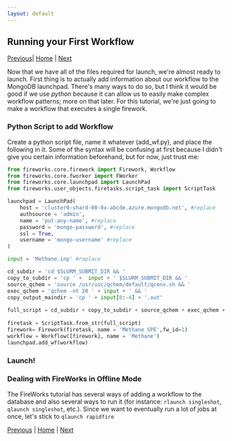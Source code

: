 ```yaml
---
layout: default
---
```


## Running your First Workflow

[Previous](./FW2-Required-Files.html)| [Home](../) | [Next](./FW4-Advanced-Setups.html)

Now that we have all of the files required for launch, we're almost ready to launch. First thing is to actually add information about our workflow to the MongoDB launchpad. There's many ways to do so, but I think it would be good if we use *python* because it can allow us to easily make complex workflow patterns; more on that later. For this tutorial, we're just going to make a workflow that executes a single firework.

### Python Script to add Workflow

Create a python script file, name it whatever (add_wf.py), and place the following in it. Some of the syntax will be confusing at first because I didn't give you certain information beforehand, but for now, just trust me: 


```python
from fireworks.core.firework import Firework, Workflow
from fireworks.core.fworker import FWorker
from fireworks.core.launchpad import LaunchPad
from fireworks.user_objects.firetasks.script_task import ScriptTask

launchpad = LaunchPad(
    host = 'cluster0-shard-00-0x-abcde.azure.mongodb.net', #replace
    authsource = 'admin',
    name = 'put-any-name', #replace
    password = 'mongo-password', #replace
    ssl = True,
    username = 'mongo-username' #replace
) 

input = 'Methane.inp' #replace

cd_subdir = 'cd $SLURM_SUBMIT_DIR && '
copy_to_subdir = 'cp ' +  input + ' $SLURM_SUBMIT_DIR && '
source_qchem = 'source /usr/usc/qchem/default/qcenv.sh && '
exec_qchem = 'qchem -nt 20 ' + input + ' && '
copy_output_maindir = 'cp ' + input[0:-4] + '.out'
  
full_script = cd_subdir + copy_to_subdir + source_qchem + exec_qchem + copy_output_maindir
 
firetask = ScriptTask.from_str(full_script)   
firework= Firework(firetask, name = 'Methane SPE',fw_id=1)
workflow = Workflow([firework], name = 'Methane')
launchpad.add_wf(workflow) 
```


### Launch!

### Dealing with FireWorks in Offline Mode

The FireWorks tutorial has several ways of adding a workflow to the database and also several ways to run it (for instance: `rlaunch singleshot`, `qlaunch singleshot`, etc.). Since we want to eventually run a lot of jobs at once, let's stick to `qlaunch rapidfire`


[Previous](./FW1-PythonInst.html) | [Home](../) | [Next](./FW4-Advanced-Setups.html)

